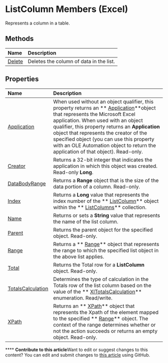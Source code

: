 
# ListColumn Members (Excel)
Represents a column in a table.

## Methods



|**Name**|**Description**|
|:-----|:-----|
| [Delete](d3c62503-0a49-afc2-8f26-224bdf13b50c.md)|Deletes the column of data in the list. |

## Properties



|**Name**|**Description**|
|:-----|:-----|
| [Application](49351e5a-e06c-aaac-5002-e1682b79c4a3.md)|When used without an object qualifier, this property returns an  ** [Application](19b73597-5cf9-4f56-8227-b5211f657f6f.md)**object that represents the Microsoft Excel application. When used with an object qualifier, this property returns an  **Application** object that represents the creator of the specified object (you can use this property with an OLE Automation object to return the application of that object). Read-only.|
| [Creator](9dad6409-cd84-e7ef-71e0-d003ca61cdda.md)|Returns a 32-bit integer that indicates the application in which this object was created. Read-only  **Long**.|
| [DataBodyRange](04999c13-f70b-8692-a304-ed693d5bee26.md)|Returns a  **Range** object that is the size of the data portion of a column. Read-only.|
| [Index](11e15859-c690-84c0-21de-73834d8738e4.md)|Returns a  **Long** value that represents the index number of the ** [ListColumn](c2060e4a-2340-c606-f272-1e4dad6964d0.md)** object within the ** [ListColumns](c2060e4a-2340-c606-f272-1e4dad6964d0.md)** collection.|
| [Name](0deb0687-b02a-f710-2331-58ec0e29dbe8.md)|Returns or sets a  **String** value that represents the name of the list column.|
| [Parent](253542f9-839d-dbd2-2e06-f425062ebb92.md)|Returns the parent object for the specified object. Read-only.|
| [Range](aed17e46-e337-c8a6-265c-725859f33fd1.md)|Returns a  ** [Range](b8207778-0dcc-4570-1234-f130532cc8cd.md)** object that represents the range to which the specified list object in the above list applies.|
| [Total](e3a2fd3c-560f-2743-e45e-5e472e45e10c.md)|Returns the Total row for a  **ListColumn** object. Read-only.|
| [TotalsCalculation](bb8c1dd1-1ee6-3ef8-8af4-2b3f24eb642d.md)|Determines the type of calculation in the Totals row of the list column based on the value of the  ** [XlTotalsCalculation](49e816b8-9f78-afd7-a107-e8628774b1ac.md)** enumeration. Read/write.|
| [XPath](a025d423-4291-c40a-96b9-e1f807d4b388.md)|Returns an  ** [XPath](e13f2b3e-cef2-4e3c-f942-5347cf722e2d.md)** object that represents the Xpath of the element mapped to the specified ** [Range](b8207778-0dcc-4570-1234-f130532cc8cd.md)** object. The context of the range determines whether or not the action succeeds or returns an empty object. Read-only.|

****   **Contribute to this article**Want to edit or suggest changes to this content? You can edit and submit changes to  [this article](https://github.com/jhershey00/VBA_Excel_Test/OpenXMLCon/articles/fc0854b0-0c1b-639c-f060-c6cd68279496.md) using GitHub.

